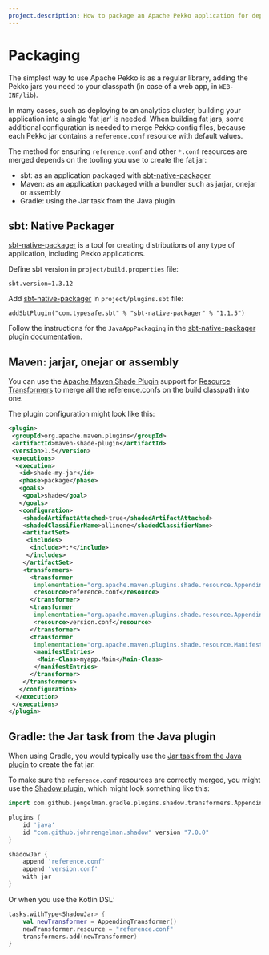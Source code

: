 ```yaml
---
project.description: How to package an Apache Pekko application for deployment.
---
```

# Packaging

The simplest way to use Apache Pekko is as a regular library, adding the Pekko jars you
need to your classpath (in case of a web app, in `WEB-INF/lib`).

In many cases, such as deploying to an analytics cluster, building your application into a single 'fat jar' is needed.
When building fat jars, some additional configuration is needed to merge Pekko config files, because each Pekko jar
contains a `reference.conf` resource with default values.

The method for ensuring `reference.conf` and other `*.conf` resources are merged depends on the tooling you use to create the fat jar:

 * sbt: as an application packaged with [sbt-native-packager](https://github.com/sbt/sbt-native-packager)
 * Maven: as an application packaged with a bundler such as jarjar, onejar or assembly
 * Gradle: using the Jar task from the Java plugin
 
## sbt: Native Packager

[sbt-native-packager](https://github.com/sbt/sbt-native-packager) is a tool for creating
distributions of any type of application, including Pekko applications.

Define sbt version in `project/build.properties` file:

```none
sbt.version=1.3.12
```

Add [sbt-native-packager](https://github.com/sbt/sbt-native-packager) in `project/plugins.sbt` file:

```none
addSbtPlugin("com.typesafe.sbt" % "sbt-native-packager" % "1.1.5")
```

Follow the instructions for the `JavaAppPackaging` in the [sbt-native-packager plugin documentation](https://sbt-native-packager.readthedocs.io/en/latest/archetypes/java_app/index.html).

## Maven: jarjar, onejar or assembly

You can use the [Apache Maven Shade Plugin](https://maven.apache.org/plugins/maven-shade-plugin/)
support for [Resource Transformers](https://maven.apache.org/plugins/maven-shade-plugin/examples/resource-transformers.html#AppendingTransformer)
to merge all the reference.confs on the build classpath into one.

The plugin configuration might look like this:

```xml
<plugin>
 <groupId>org.apache.maven.plugins</groupId>
 <artifactId>maven-shade-plugin</artifactId>
 <version>1.5</version>
 <executions>
  <execution>
   <id>shade-my-jar</id>
   <phase>package</phase>
   <goals>
    <goal>shade</goal>
   </goals>
   <configuration>
    <shadedArtifactAttached>true</shadedArtifactAttached>
    <shadedClassifierName>allinone</shadedClassifierName>
    <artifactSet>
     <includes>
      <include>*:*</include>
     </includes>
    </artifactSet>
    <transformers>
      <transformer
       implementation="org.apache.maven.plugins.shade.resource.AppendingTransformer">
       <resource>reference.conf</resource>
      </transformer>
      <transformer
       implementation="org.apache.maven.plugins.shade.resource.AppendingTransformer">
       <resource>version.conf</resource>
      </transformer>
      <transformer
       implementation="org.apache.maven.plugins.shade.resource.ManifestResourceTransformer">
       <manifestEntries>
        <Main-Class>myapp.Main</Main-Class>
       </manifestEntries>
      </transformer>
    </transformers>
   </configuration>
  </execution>
 </executions>
</plugin>
```


## Gradle: the Jar task from the Java plugin

When using Gradle, you would typically use the
[Jar task from the Java plugin](https://www.baeldung.com/gradle-fat-jar)
to create the fat jar.

To make sure the `reference.conf` resources are correctly merged, you might
use the [Shadow plugin](https://imperceptiblethoughts.com/shadow/), which might
look something like this:

```groovy
import com.github.jengelman.gradle.plugins.shadow.transformers.AppendingTransformer

plugins {
    id 'java'
    id "com.github.johnrengelman.shadow" version "7.0.0"
}

shadowJar {
    append 'reference.conf'
    append 'version.conf'
    with jar
}
```

Or when you use the Kotlin DSL:

```kotlin
tasks.withType<ShadowJar> {
    val newTransformer = AppendingTransformer()
    newTransformer.resource = "reference.conf"
    transformers.add(newTransformer)
}
```
